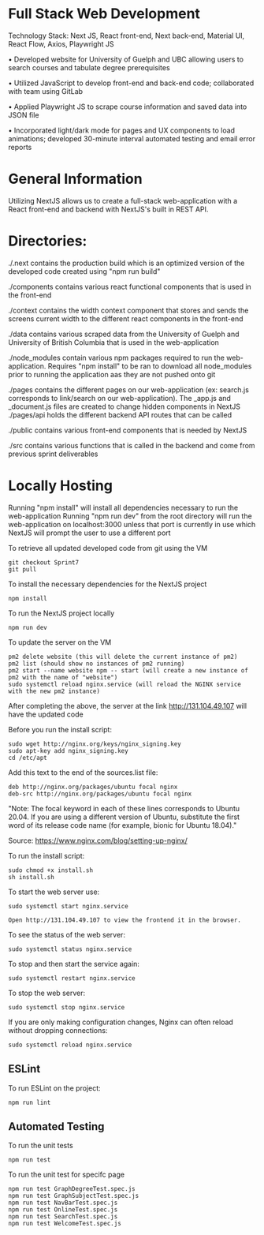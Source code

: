# Full Stack Web Development 

Technology Stack: Next JS, React front-end, Next back-end, Material UI, React Flow, Axios, Playwright JS

• Developed website for University of Guelph and UBC allowing users to search courses and tabulate degree
prerequisites

• Utilized JavaScript to develop front-end and back-end code; collaborated with team using GitLab

• Applied Playwright JS to scrape course information and saved data into JSON file

• Incorporated light/dark mode for pages and UX components to load animations; developed 30-minute
interval automated testing and email error reports

# General Information
Utilizing NextJS allows us to create a full-stack web-application with a React front-end and backend with NextJS's built in REST API.

# Directories:
./.next contains the production build which is an optimized version of the developed code created using "npm run build"

./components contains various react functional components that is used in the front-end

./context contains the width context component that stores and sends the screens current width to the different react components in the front-end

./data contains various scraped data from the University of Guelph and University of British Columbia that is used in the web-application

./node_modules contain various npm packages required to run the web-application. Requires "npm install" to be ran to download all node_modules prior to running the application aas they are not pushed onto git

./pages contains the different pages on our web-application (ex: search.js corresponds to link/search on our web-application). The _app.js and _document.js files are created to change hidden components in NextJS ./pages/api holds the different backend API routes that can be called

./public contains various front-end components that is needed by NextJS

./src contains various functions that is called in the backend and come from previous sprint deliverables

# Locally Hosting
Running "npm install" will install all dependencies necessary to run the web-application Running "npm run dev" from the root directory will run the web-application on localhost:3000 unless that port is currently in use which NextJS will prompt the user to use a different port

To retrieve all updated developed code from git using the VM
```console
git checkout Sprint7
git pull
```

To install the necessary dependencies for the NextJS project
```console
npm install
```

To run the NextJS project locally
```console
npm run dev
```

To update the server on the VM
```console
pm2 delete website (this will delete the current instance of pm2)
pm2 list (should show no instances of pm2 running)
pm2 start --name website npm -- start (will create a new instance of pm2 with the name of "website")
sudo systemctl reload nginx.service (will reload the NGINX service with the new pm2 instance)
```
After completing the above, the server at the link http://131.104.49.107 will have the updated code


Before you run the install script:
```console
sudo wget http://nginx.org/keys/nginx_signing.key
sudo apt-key add nginx_signing.key
cd /etc/apt
```

Add this text to the end of the sources.list file:
```console
deb http://nginx.org/packages/ubuntu focal nginx
deb-src http://nginx.org/packages/ubuntu focal nginx
```

"Note: The focal keyword in each of these lines corresponds to Ubuntu 20.04. If you are using a different version of Ubuntu, substitute the first word of its release code name (for example, bionic for Ubuntu 18.04)."

Source: https://www.nginx.com/blog/setting-up-nginx/

To run the install script:
```console
sudo chmod +x install.sh
sh install.sh
```
To start the web server use:
```console
sudo systemctl start nginx.service

Open http://131.104.49.107 to view the frontend it in the browser.
```

To see the status of the web server:
```console
sudo systemctl status nginx.service
```

To stop and then start the service again:
```console
sudo systemctl restart nginx.service
```

To stop the web server:
```console
sudo systemctl stop nginx.service
```

If you are only making configuration changes, Nginx can often reload without dropping connections:
```console
sudo systemctl reload nginx.service
```

## ESLint
To run ESLint on the project:
```console
npm run lint
```

## Automated Testing
To run the unit tests
```console
npm run test
```
To run the unit test for specifc page
```console
npm run test GraphDegreeTest.spec.js
npm run test GraphSubjectTest.spec.js
npm run test NavBarTest.spec.js
npm run test OnlineTest.spec.js
npm run test SearchTest.spec.js
npm run test WelcomeTest.spec.js

```
